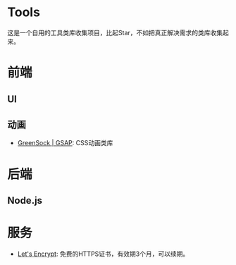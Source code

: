 # Tools

这是一个自用的工具类库收集项目，比起Star，不如把真正解决需求的类库收集起来。

# 前端
## UI
## 动画
* [GreenSock | GSAP](https://greensock.com/gsap): CSS动画类库

# 后端
## Node.js

# 服务

* [Let's Encrypt](https://letsencrypt.org/): 免费的HTTPS证书，有效期3个月，可以续期。
